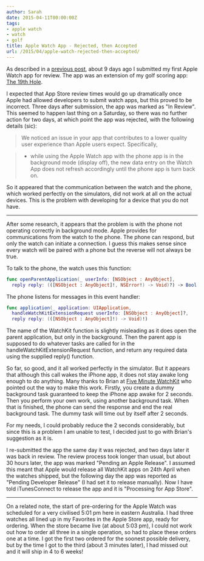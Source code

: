 ```yaml
---
author: Sarah
date: 2015-04-11T00:00:00Z
tags:
- apple watch
- watch
- golf
title: Apple Watch App - Rejected, then Accepted
url: /2015/04/apple-watch-rejected-then-accepted/
---
```


As described in a [previous post][1], about 9 days ago I submitted my first
Apple Watch app for review. The app was an extension of my golf scoring app:
[The 19th Hole][2].

I expected that App Store review times would go up dramatically once Apple had
allowed developers to submit watch apps, but this proved to be incorrect. Three
days after submission, the app was marked as "In Review". This seemed to happen
last thing on a Saturday, so there was no further action for two days, at which
point the app was rejected, with the following details (sic):

> We noticed an issue in your app that contributes to a lower quality user
> experience than Apple users expect. Specifically,

> * while using the Apple Watch app with the phone app is in the background mode
>   (display off), the new data entry on the Watch App does not refresh
>   accordingly until the phone app is turn back on.

So it appeared that the communication between the watch and the phone, which
worked perfectly on the simulators, did not work at all on the actual devices.
This is the problem with developing for a device that you do not have.

---

After some research, it appears that the problem is with the phone not operating
correctly in background mode. Apple provides for communications from the watch
to the phone. The phone can respond, but only the watch can initiate a
connection. I guess this makes sense since every watch will be paired with a
phone but the reverse will not always be true.

To talk to the phone, the watch uses this function:

```swift
func openParentApplication(_ userInfo: [NSObject : AnyObject],
  reply reply: (([NSObject : AnyObject]!, NSError!) -> Void)?) -> Bool
```

The phone listens for messages in this event handler:

```swift
func application(_ application: UIApplication,
  handleWatchKitExtensionRequest userInfo: [NSObject : AnyObject]?,
  reply reply: (([NSObject : AnyObject]!) -> Void)!)
```

The name of the WatchKit function is slightly misleading as it does open the
parent application, but only in the background. Then the parent app is supposed
to do whatever tasks are called for in the handleWatchKitExtensionRequest
function, and return any required data using the supplied reply() function.

So far, so good, and it all worked perfectly in the simulator. But it appears
that although this call wakes the iPhone app, it does not stay awake long enough
to do anything. Many thanks to Brian at [Five Minute WatchKit][3] who pointed
out the way to make this work. Firstly, you create a dummy background task
guaranteed to keep the iPhone app awake for 2 seconds. Then you perform your own
work, using another background task. When that is finished, the phone can send
the response and end the real background task. The dummy task will time out by
itself after 2 seconds.

For my needs, I could probably reduce the 2 seconds considerably, but since this
is a problem I am unable to test, I decided just to go with Brian's suggestion
as it is.

I re-submitted the app the same day it was rejected, and two days later it was
back in review. The review process took longer than usual, but about 30 hours
later, the app was marked "Pending an Apple Release". I assumed this meant that
Apple would release all WatchKit apps on 24th April when the watches shipped,
but the following day the app was reported as "Pending Developer Release" (I had
set it to release manually). Now I have told iTunesConnect to release the app
and it is "Processing for App Store".

---

On a related note, the start of pre-ordering for the Apple Watch was scheduled
for a very civilised 5:01 pm here in eastern Australia. I had three watches all
lined up in my Favorites in the Apple Store app, ready for ordering. When the
store became live (at about 5:03 pm), I could not work out how to order all
three in a single operation, so had to place these orders one at a time. I got
the first two ordered for the soonest possible delivery, but by the time I got
to the third (about 3 minutes later), I had missed out and it will ship in 4 to
6 weeks!

[1]: /2015/04/my-first-apple-watch-app/
[2]: /19th-hole/
[3]: http://www.fiveminutewatchkit.com/blog/2015/3/11/one-weird-trick-to-fix-openparentapplicationreply
